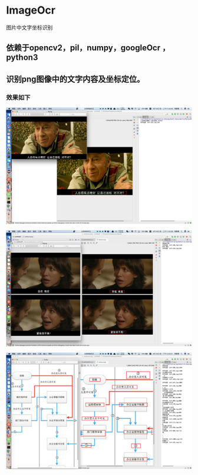 # ImageOcr
图片中文字坐标识别
## 依赖于opencv2，pil，numpy，googleOcr ，python3
## 识别png图像中的文字内容及坐标定位。
### 效果如下
![image](https://raw.githubusercontent.com/Martion2017/ImageOcr/master/image/WechatIMG2.jpeg)

![image](https://raw.githubusercontent.com/Martion2017/ImageOcr/master/image/WechatIMG3.jpeg)

![image](https://raw.githubusercontent.com/Martion2017/ImageOcr/master/image/WechatIMG4.jpeg)
